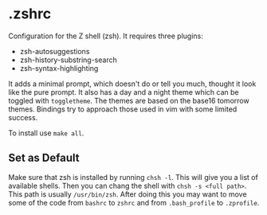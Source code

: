
# .zshrc

Configuration for the Z shell (zsh). It requires three plugins:

 - zsh-autosuggestions
 - zsh-history-substring-search
 - zsh-syntax-highlighting

It adds a minimal prompt, which doesn't do or tell you much, thought it look like the pure prompt. It also has a day and a night theme which can be toggled with `toggletheme`. The themes are based on the base16 tomorrow themes. Bindings try to approach those used in vim with some limited success.

To install use `make all`.

## Set as Default

Make sure that zsh is installed by running `chsh -l`. This will give you a list of available shells. Then you can chang the shell with `chsh -s <full path>`. This path is usually `/usr/bin/zsh`. After doing this you may want to move some of the code from `bashrc` to `zshrc` and from `.bash_profile` to `.zprofile`.
